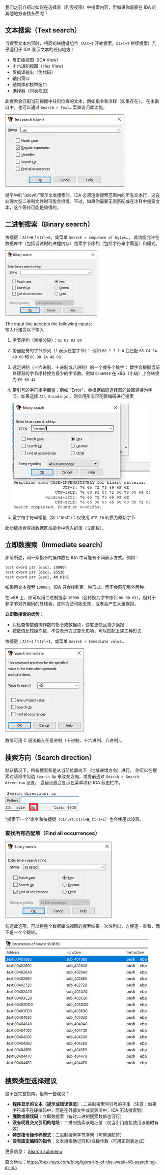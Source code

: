 我们之前介绍过如何在选择器（列表视图）中搜索内容，但如果你需要在 IDA 的其他地方查找东西呢？

## 文本搜索（Text search）

当搜索文本内容时，相同的快捷键组合（`Alt+T` 开始搜索，`Ctrl+T` 继续搜索）几乎适用于 IDA 显示文本的任何地方：

- 反汇编视图（IDA View）
- 十六进制视图（Hex View）
- 反编译输出（伪代码）
- 输出窗口
- 结构体和枚举窗口
- 选择器（列表视图）

此搜索会匹配当前视图中任何位置的文本，例如指令和注释（如果存在）。 在主窗口中，也可以通过 `Search > Text…` 菜单访问此功能。

![](assets/2021/07/search_text.png)

提示中的“(slow!)”表示文本搜索时，IDA 必须渲染搜索范围内的所有文本行，这在处理大型二进制文件时可能会很慢。不过，如果你需要正则匹配或在注释中搜索文本，这个等待可能是值得的。

## 二进制搜索（Binary search）

快捷键：`Alt+B` / `Ctrl+B`，或菜单 `Search > Sequence of bytes…`， 此功能允许在数据库中（包括调试时的进程内存）搜索字节序列（包括字符串字面量）和模式。

![](assets/2021/07/search_binary-300x212.png)

The input line accepts the following inputs:  
输入行接受以下输入：

1. 字节序列（空格分隔）：`01 02 03 04`

2. 带通配符的字节序列（`?` 表示任意字节）： 例如 `68 ? ? ? 0` 会匹配 `68 C4 1A 48 00` 和 `68 D8 1A 48 00`

3. 选定进制（十六进制、十进制或八进制）的一个或多个数字： 数字会根据当前处理器的字节序转换为最少的字节数。例如 `04469E0` 在 x86（小端）上会转换为 `E0 69 44`

4. 带引号的字符串字面量：例如 "Error"，会根据编码选择器的设置转换为字节。如果选择 `All Encodings` ，则会用所有已配置编码进行搜索

   ![](assets/2021/07/search_binarystr.png)

5. 宽字符字符串常量（如 L"test"）：仅使用 `UTF-16` 转换为原始字节

此功能适合查找数据区或指令中嵌入的值（立即数）。

## 立即数搜索（Immediate search）

如前所述，同一条指令的操作数在 IDA 中可能有不同表示方式。例如：

```
test dword ptr [eax], 10000h
test dword ptr [eax], 65536
test dword ptr [eax], AW_HIDE
```

如果用文本搜索 `10000h`，IDA 只会找到第一种形式，而不会匹配另外两种。

在 x86 上，你可以用二进制搜索 `10000`（会转换为字节序列 `00 00 01`），但对于非字节对齐编码的处理器，这种方法可能无效，或者会产生大量误报。

**立即数搜索的优势：**

- 只检查带数值操作数的指令或数据项，速度更快且减少误报
- 按数值比较操作数，不受表示方式变化影响，可以匹配上述三种形式

快捷键：`Alt+I` / `Ctrl+I`，或菜单 `Search > Immediate value…`

![](assets/2021/07/search_imm.png)

数值可用 C 语法输入任意进制（十进制、十六进制、八进制）。

## 搜索方向（Search direction）

默认情况下，所有搜索都是从当前位置向下（地址递增方向）进行。 你可以在搜索对话框中勾选 `Search Up` 来改变方向，或提前通过 `Search > Search direction` 设置。 当前设置会显示在菜单项和 IDA 状态栏中。

![](assets/2021/07/search_direction.png)

“搜索下一个”命令和快捷键（`Ctrl+T`, `Ctrl+B`, `Ctrl+I`）也会使用此设置。

### 查找所有匹配项（Find all occurrences）

![](assets/2021/07/search_findalld.png)

勾选此选项，可以将整个数据库或视图的搜索结果一次性列出，方便逐一查看，而不是一个个跳转。

![](assets/2021/07/search_findall.png)

## 搜索类型选择建议

这不是完整指南，但有一些建议：

- **程序显示的文本（提示或错误信息）**：二进制搜索带引号的子串（注意：如果字符串不在硬编码中，而是在外部文件或资源流中，IDA 无法搜索到）
- **魔数或错误码**：立即数搜索（有时二进制搜索数值也可行）
- **没有明显交叉引用的地址**：二进制搜索该地址值（仅当引用直接使用该值时有效）
- **特定指令操作码模式**：二进制搜索字节序列（可带通配符）
- **没有固定编码的指令**：文本搜索助记符和/或操作数（可用正则表达式）

更多信息： [Search submenu](https://hex-rays.com/products/ida/support/idadoc/568.shtml)

原文地址：https://hex-rays.com/blog/igors-tip-of-the-week-48-searching-in-ida
